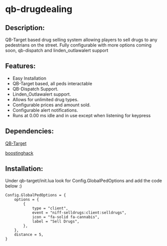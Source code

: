 # qb-drugdealing
## Description:

QB-Target based drug selling system allowing players to sell drugs to any pedestrians on the street. Fully configurable with more options coming soon, qb-dispatch and linden_outlawalert support



## Features:
- Easy Installation
- QB-Target based, all peds interactable
- QB-Dispatch Support.
- Linden_Outlawalert support.
- Allows for unlimited drug types.
- Configurable prices and amount sold.
- Configurable alert notifications.
- Runs at 0.00 ms idle and in use except when listening for keypress

## Dependencies:
[QB-Target](https://github.com/BerkieBb/qb-target)

[boostinghack](https://github.com/Lionh34rt/boostinghack)

## Installation:
Under qb-target/init.lua look for Config.GlobalPedOptions and add the code below :)
```
Config.GlobalPedOptions = {
	options = {
		{
			type = "client",
			event = "niff-selldrugs:client:selldrugs",
			icon = "fa-solid fa-cannabis",
			label = "Sell Drugs",
		},
	},
	distance = 5,
}
```
